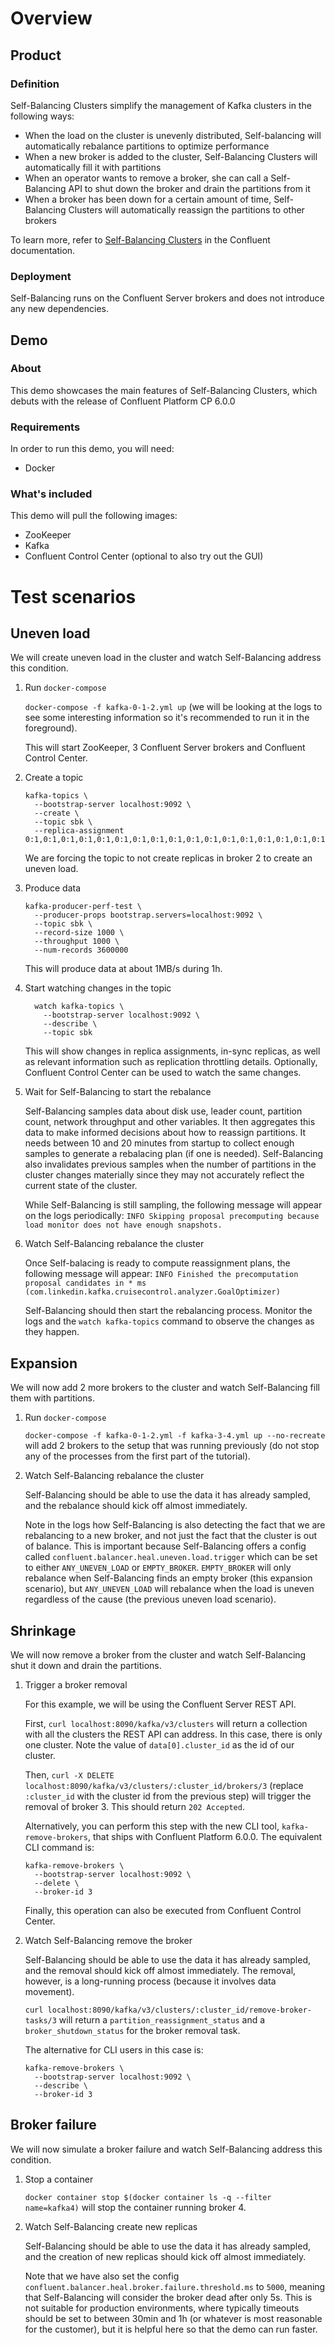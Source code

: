 # Overview

## Product

### Definition

Self-Balancing Clusters simplify the management of Kafka clusters in the following ways:
* When the load on the cluster is unevenly distributed, Self-balancing will automatically rebalance partitions to optimize performance
* When a new broker is added to the cluster, Self-Balancing Clusters will automatically fill it with partitions
* When an operator wants to remove a broker, she can call a Self-Balancing API to shut down the broker and drain the partitions from it
* When a broker has been down for a certain amount of time, Self-Balancing Clusters will automatically reassign the partitions to other brokers

To learn more, refer to [Self-Balancing Clusters](https://docs.confluent.io/current/kafka/sbc/index.html) in the Confluent documentation.

### Deployment

Self-Balancing runs on the Confluent Server brokers and does not introduce any new dependencies.

## Demo

### About

This demo showcases the main features of Self-Balancing Clusters, which debuts with the release of Confluent Platform CP 6.0.0

### Requirements

In order to run this demo, you will need:
* Docker

### What's included

This demo will pull the following images:
* ZooKeeper
* Kafka
* Confluent Control Center (optional to also try out the GUI)


# Test scenarios

## Uneven load

We will create uneven load in the cluster and watch Self-Balancing address this condition.

1. Run `docker-compose`

   `docker-compose -f kafka-0-1-2.yml up` (we will be looking at the logs to see some interesting information so it's recommended to run it in the foreground).

   This will start ZooKeeper, 3 Confluent Server brokers and Confluent Control Center.

2. Create a topic

   ```
   kafka-topics \
     --bootstrap-server localhost:9092 \
     --create \
     --topic sbk \
     --replica-assignment 0:1,0:1,0:1,0:1,0:1,0:1,0:1,0:1,0:1,0:1,0:1,0:1,0:1,0:1,0:1,0:1,0:1,0:1,0:1,0:1,0:1,0:1,0:1,0:1,0:1,0:1,0:1,0:1,0:1,0:1,0:1,0:1,0:1,0:1,0:1,0:1,0:1,0:1,0:1,0:1,0:1,0:1,0:1,0:1,0:1,0:1,0:1,0:1,0:1,0:1,0:1,0:1,0:1,0:1,0:1,0:1,0:1,0:1,0:1,0:1,0:1,0:1,0:1,0:1,0:1,0:1,0:1,0:1,0:1,0:1,0:1,0:1,0:1,0:1,0:1,0:1,0:1,0:1,0:1,0:1,0:1,0:1,0:1,0:1,0:1,0:1,0:1,0:1,0:1,0:1,0:1,0:1,0:1,0:1,0:1,0:1,0:1,0:1,0:1,0:1
   ```

    We are forcing the topic to not create replicas in broker 2 to create an uneven load.

3. Produce data

   ```
   kafka-producer-perf-test \
     --producer-props bootstrap.servers=localhost:9092 \
     --topic sbk \
     --record-size 1000 \
     --throughput 1000 \
     --num-records 3600000
   ```

   This will produce data at about 1MB/s during 1h.

4. Start watching changes in the topic

   ```
     watch kafka-topics \
       --bootstrap-server localhost:9092 \
       --describe \
       --topic sbk 
   ```

   This will show changes in replica assignments, in-sync replicas, as well as
   relevant information such as replication throttling details. Optionally,
   Confluent Control Center can be used to watch the same changes.

5. Wait for Self-Balancing to start the rebalance

   Self-Balancing samples data about disk use, leader count, partition count,
   network throughput and other variables. It then aggregates this data to make
   informed decisions about how to reassign partitions. It needs between 10 and 20
   minutes from startup to collect enough samples to generate a rebalacing plan (if
   one is needed). Self-Balancing also invalidates previous samples when the number
   of partitions in the cluster changes materially since they may not accurately
   reflect the current state of the cluster.

   While Self-Balancing is still sampling, the following message will appear on the logs periodically:
   `INFO Skipping proposal precomputing because load monitor does not have enough snapshots.`

6. Watch Self-Balancing rebalance the cluster

   Once Self-balacing is ready to compute reassignment plans, the following message will appear:
   `INFO Finished the precomputation proposal candidates in * ms (com.linkedin.kafka.cruisecontrol.analyzer.GoalOptimizer)`

   Self-Balancing should then start the rebalancing process. Monitor the logs and
   the `watch kafka-topics` command to observe the changes as they happen.

## Expansion

We will now add 2 more brokers to the cluster and watch Self-Balancing fill them with partitions.

1. Run `docker-compose`

   `docker-compose -f kafka-0-1-2.yml -f kafka-3-4.yml up --no-recreate` will add 2 brokers to the setup that was
   running previously (do not stop any of the  processes from the first part of the tutorial).

2. Watch Self-Balancing rebalance the cluster

   Self-Balancing should be able to use the data it has already sampled, and the
   rebalance should kick off almost immediately.

   Note in the logs how Self-Balancing is also detecting the fact that we are
   rebalancing to a new broker, and not just the fact that the cluster is out of
   balance. This is important because Self-Balancing offers a config called
   `confluent.balancer.heal.uneven.load.trigger` which can be set to either
   `ANY_UNEVEN_LOAD` or `EMPTY_BROKER`. `EMPTY_BROKER` will only rebalance when
   Self-Balancing finds an empty broker (this expansion scenario), but
   `ANY_UNEVEN_LOAD` will rebalance when the load is uneven regardless of the cause
   (the previous uneven load scenario).

## Shrinkage

We will now remove a broker from the cluster and watch Self-Balancing shut it down and drain the partitions.

1. Trigger a broker removal

   For this example, we will be using the Confluent Server REST API.

   First, `curl localhost:8090/kafka/v3/clusters` will return a collection with all
   the clusters the REST API can address. In this case, there is only one cluster.
   Note the value of `data[0].cluster_id` as the id of our cluster.

   Then, `curl -X DELETE localhost:8090/kafka/v3/clusters/:cluster_id/brokers/3`
   (replace `:cluster_id` with the cluster id from the previous step) will trigger
   the removal of broker 3. This should return `202 Accepted`.

   Alternatively, you can perform this step with the new CLI tool, `kafka-remove-brokers`, that ships with Confluent Platform 6.0.0.
   The equivalent CLI command is:

   ```
   kafka-remove-brokers \
     --bootstrap-server localhost:9092 \
     --delete \
     --broker-id 3
   ```

   Finally, this operation can also be executed from Confluent Control Center.

2. Watch Self-Balancing remove the broker

   Self-Balancing should be able to use the data it has already sampled, and the
   removal should kick off almost immediately. The removal, however, is a
   long-running process (because it involves data movement).

   `curl localhost:8090/kafka/v3/clusters/:cluster_id/remove-broker-tasks/3` will
   return a `partition_reassignment_status` and a `broker_shutdown_status` for the
   broker removal task.

   The alternative for CLI users in this case is:

   ```
   kafka-remove-brokers \
     --bootstrap-server localhost:9092 \
     --describe \
     --broker-id 3
   ```

## Broker failure

We will now simulate a broker failure and watch Self-Balancing address this condition.

1. Stop a container

   `docker container stop $(docker container ls -q --filter name=kafka4)` will stop the container running broker 4.

2. Watch Self-Balancing create new replicas

   Self-Balancing should be able to use the data it has already sampled, and the creation of new replicas should kick off almost immediately.

   Note that we have also set the config `confluent.balancer.heal.broker.failure.threshold.ms` to `5000`, meaning that
   Self-Balancing will consider the broker dead after only 5s. This is not suitable for production environments, where
   typically timeouts should be set to between 30min and 1h (or whatever is most reasonable for the customer), but it is
   helpful here so that the demo can run faster.
